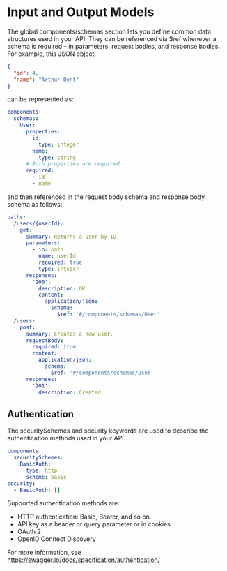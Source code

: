 # Input and Output Models

The global components/schemas section lets you define common data structures used in your API. They can be referenced via $ref whenever a schema is required – in parameters, request bodies, and response bodies. For example, this JSON object:

```json
{
  "id": 4,
  "name": "Arthur Dent"
}
```

can be represented as:

```yml
components:
  schemas:
    User:
      properties:
        id:
          type: integer
        name:
          type: string
      # Both properties are required
      required:
        - id
        - name
```

and then referenced in the request body schema and response body schema as follows:

```yml
paths:
  /users/{userId}:
    get:
      summary: Returns a user by ID.
      parameters:
        - in: path
          name: userId
          required: true
          type: integer
      responses:
        '200':
          description: OK
          content:
            application/json:
              schema:
                $ref: '#/components/schemas/User'
  /users:
    post:
      summary: Creates a new user.
      requestBody:
        required: true
        content:
          application/json:
            schema:
              $ref: '#/components/schemas/User'
      responses:
        '201':
          description: Created
```

## Authentication

The securitySchemes and security keywords are used to describe the authentication methods used in your API.

```yml
components:
  securitySchemes:
    BasicAuth:
      type: http
      scheme: basic
security:
  - BasicAuth: []
```

Supported authentication methods are:

- HTTP authentication: Basic, Bearer, and so on.
- API key as a header or query parameter or in cookies
- OAuth 2
- OpenID Connect Discovery

For more information, see <https://swagger.io/docs/specification/authentication/>
